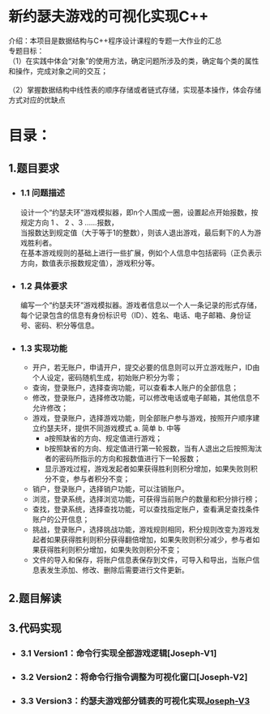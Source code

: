 # 新约瑟夫游戏的可视化实现C++
介绍：本项目是数据结构与C++程序设计课程的专题一大作业的汇总<br/>
专题目标：<br />
	（1）在实践中体会“对象”的使用方法，确定问题所涉及的类，确定每个类的属性和操作，完成对象之间的交互；<br />	
 	（2）掌握数据结构中线性表的顺序存储或者链式存储，实现基本操作，体会存储方式对应的优缺点<br />
# 目录：
## 1.题目要求
- ### 	 1.1 问题描述
	 设计一个“约瑟夫环”游戏模拟器，即n个人围成一圈，设置起点开始报数，按规定方向 1 、 2 、3 ......报数，<br />
	 当报数达到规定值（大于等于1的整数），则该人退出游戏，最后剩下的人为游戏胜利者。<br />
	 在基本游戏规则的基础上进行一些扩展，例如个人信息中包括密码（正负表示方向，数值表示报数规定值），游戏积分等。<br />
- ### 	 1.2 具体要求
	 编写一个“约瑟夫环”游戏模拟器。游戏者信息以一个人一条记录的形式存储，<br />
	 每个记录包含的信息有身份标识号（ID）、姓名、电话、电子邮箱、身份证号、密码、积分等信息。<br />
- ### 	 1.3 实现功能
	- 开户，若无账户，申请开户，提交必要的信息则可以开立游戏账户，ID由个人设定，密码随机生成，初始账户积分为零；
	- 查询，登录账户，选择查询功能，可以查看本人账户的全部信息；
	- 修改，登录账户，选择修改功能，可以修改电话或电子邮箱，其他信息不允许修改；
	- 游戏，登录账户，选择游戏功能，则全部账户参与游戏，按照开户顺序建立约瑟夫环，提供不同游戏模式 a. 简单 b. 中等 
		- a按照缺省的方向、规定值进行游戏；
		- b按照缺省的方向、规定值进行第一轮报数，当有人退出之后按照淘汰者的密码所指示的方向和报数值进行下一轮报数；
   	 	- 显示游戏过程，游戏发起者如果获得胜利则积分增加，如果失败则积分不变，参与者积分不变；
	- 销户，登录账户，选择销户功能，可以注销账户。
	- 浏览，登录系统，选择浏览功能，可获得当前账户的数量和积分排行榜；
	- 查找，登录系统，选择查找功能，可以查找指定账户，查看满足查找条件账户的公开信息；
	- 挑战，登录账户，选择挑战功能，游戏规则相同，积分规则改变为游戏发起者如果获得胜利则积分获得翻倍增加，如果失败则积分减少，参与者如果获得胜利则积分增加，如果失败则积分不变；
	- 文件的导入和保存，将账户信息表保存到文件，可导入和导出，当账户信息表发生添加、修改、删除后需要进行文件更新。
## 2.题目解读
## 3.代码实现
- ###  3.1 Version1：命令行实现全部游戏逻辑[Joseph-V1]
- ###  3.2 Version2：将命令行指令调整为可视化窗口[Joseph-V2]
- ###  3.3 Version3：约瑟夫游戏部分链表的可视化实现[Joseph-V3](zt1_Joseph\zt1_Joseph\Joseph-V1)



